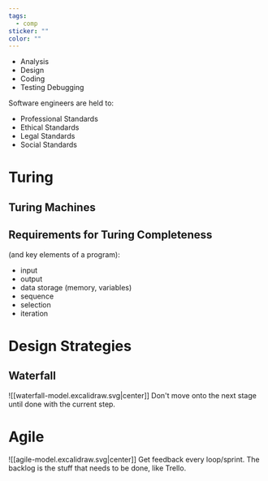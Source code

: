 ```yaml
---
tags:
  - comp
sticker: ""
color: ""
---
```

- Analysis
- Design
- Coding
- Testing Debugging

Software engineers are held to:
- Professional Standards
- Ethical Standards
- Legal Standards
- Social Standards

# Turing
## Turing Machines

## Requirements for Turing Completeness
(and key elements of a program):
- input
- output
- data storage (memory, variables)
- sequence
- selection
- iteration

# Design Strategies
## Waterfall
![[waterfall-model.excalidraw.svg|center]]
Don't move onto the next stage until done with the current step.
# Agile
![[agile-model.excalidraw.svg|center]]
Get feedback every loop/sprint. The backlog is the stuff that needs to be done, like Trello.